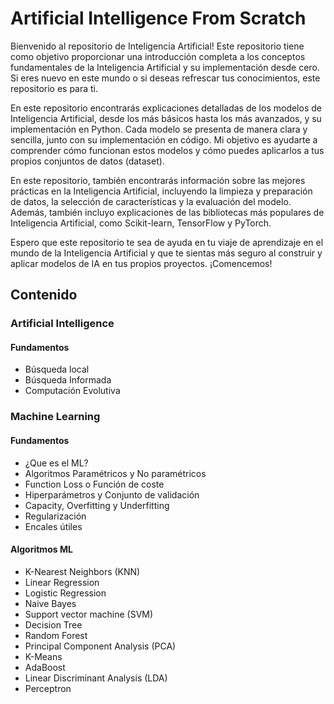 # Artificial Intelligence From Scratch

Bienvenido al repositorio de Inteligencia Artificial! Este repositorio tiene como objetivo proporcionar una introducción completa a los conceptos fundamentales de la Inteligencia Artificial y su implementación desde cero. Si eres nuevo en este mundo o si deseas refrescar tus conocimientos, este repositorio es para ti.

En este repositorio encontrarás explicaciones detalladas de los modelos de Inteligencia Artificial, desde los más básicos hasta los más avanzados, y su implementación en Python. Cada modelo se presenta de manera clara y sencilla, junto con su implementación en código. Mi objetivo es ayudarte a comprender cómo funcionan estos modelos y cómo puedes aplicarlos a tus propios conjuntos de datos (dataset).

En este repositorio, también encontrarás información sobre las mejores prácticas en la Inteligencia Artificial, incluyendo la limpieza y preparación de datos, la selección de características y la evaluación del modelo. Además, también incluyo explicaciones de las bibliotecas más populares de Inteligencia Artificial, como Scikit-learn, TensorFlow y PyTorch.

Espero que este repositorio te sea de ayuda en tu viaje de aprendizaje en el mundo de la Inteligencia Artificial y que te sientas más seguro al construir y aplicar modelos de IA en tus propios proyectos. ¡Comencemos!

## Contenido

### Artificial Intelligence
#### Fundamentos
- Búsqueda local
- Búsqueda Informada
- Computación Evolutiva

### Machine Learning
#### Fundamentos
- ¿Que es el ML?
- Algoritmos Paramétricos y No paramétricos
- Function Loss o Función de coste
- Hiperparámetros y Conjunto de validación
- Capacity, Overfitting y Underfitting
- Regularización
- Encales útiles

#### Algoritmos ML
- K-Nearest Neighbors (KNN)
- Linear Regression
- Logistic Regression
- Naive Bayes
- Support vector machine (SVM)
- Decision Tree
-  Random Forest
- Principal Component Analysis (PCA)
- K-Means
- AdaBoost
- Linear Discriminant Analysis (LDA)
- Perceptron
